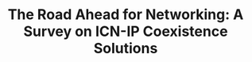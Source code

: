 ---
title: "The Road Ahead for Networking: A Survey on ICN-IP Coexistence Solutions"
authors: "M. Conti, A. Gangwal, M. Hassan, C. Lal, E. Losiouk"
venue: "(IEEE) Communications Surveys and Tutorials"
type: "journal"
year: 2020
paperurl: "https://doi.org/10.1109/COMST.2020.2994526"
--- 